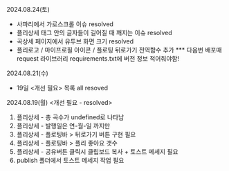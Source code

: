 2024.08.24(토)
- 사파리에서 가로스크롤 이슈 resolved
- 플리상세 태그 안의 글자들이 길어질 때 깨지는 이슈 resolved
- 곡상세 페이지에서 유투브 화면 크기 resolved
- 플리로고 / 마이프로필 아이콘 / 플로팅 뒤로가기 전역함수 추가
*** 다음번 배포때 request 라이브러리 requirements.txt에 버전 정보 적어줘야함!

2024.08.21(수)
- 19일 <개선 필요> 목록 all resoved

2024.08.19(월) 
<개선 필요 - resolved>
1. 플리상세 - 총 곡수가 undefined로 나타남
2. 플리상세 - 발행일은 연-월-일 까지만
3. 플리상세 - 플로팅바 > 뒤로가기 버튼 구현 필요
4. 플리상세 - 플로팅바 > 플리 좋아요 갯수
5. 플리상세 - 공유버튼 클릭시 클립보드 복사 + 토스트 메세지 필요
6. publish 폴더에서 토스트 메세지 작업 필요